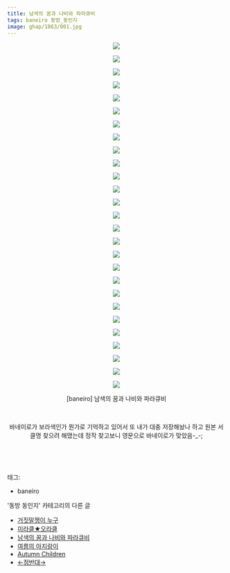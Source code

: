```yaml
---
title: 남색의 꿈과 나비와 파라큐비
tags: baneiro 동방_동인지
image: ghap/1863/001.jpg
---
```

<div class="article">
<p style="text-align: center; clear: none; float: none;"><img src="{{ site.nasurl }}/ghap/1863/001.jpg"/></p>
<p style="text-align: center; clear: none; float: none;"><img src="{{ site.nasurl }}/ghap/1863/002.jpg"/></p>
<p style="text-align: center; clear: none; float: none;"><img src="{{ site.nasurl }}/ghap/1863/003.jpg"/></p>
<p style="text-align: center; clear: none; float: none;"><img src="{{ site.nasurl }}/ghap/1863/004.jpg"/></p>
<p style="text-align: center; clear: none; float: none;"><img src="{{ site.nasurl }}/ghap/1863/005.jpg"/></p>
<p style="text-align: center; clear: none; float: none;"><img src="{{ site.nasurl }}/ghap/1863/006.jpg"/></p>
<p style="text-align: center; clear: none; float: none;"><img src="{{ site.nasurl }}/ghap/1863/007.jpg"/></p>
<p style="text-align: center; clear: none; float: none;"><img src="{{ site.nasurl }}/ghap/1863/008.jpg"/></p>
<p style="text-align: center; clear: none; float: none;"><img src="{{ site.nasurl }}/ghap/1863/009.jpg"/></p>
<p style="text-align: center; clear: none; float: none;"><img src="{{ site.nasurl }}/ghap/1863/010.jpg"/></p>
<p style="text-align: center; clear: none; float: none;"><img src="{{ site.nasurl }}/ghap/1863/011.jpg"/></p>
<p style="text-align: center; clear: none; float: none;"><img src="{{ site.nasurl }}/ghap/1863/012.jpg"/></p>
<p style="text-align: center; clear: none; float: none;"><img src="{{ site.nasurl }}/ghap/1863/013.jpg"/></p>
<p style="text-align: center; clear: none; float: none;"><img src="{{ site.nasurl }}/ghap/1863/014.jpg"/></p>
<p style="text-align: center; clear: none; float: none;"><img src="{{ site.nasurl }}/ghap/1863/015.jpg"/></p>
<p style="text-align: center; clear: none; float: none;"><img src="{{ site.nasurl }}/ghap/1863/016.jpg"/></p>
<p style="text-align: center; clear: none; float: none;"><img src="{{ site.nasurl }}/ghap/1863/017.jpg"/></p>
<p style="text-align: center; clear: none; float: none;"><img src="{{ site.nasurl }}/ghap/1863/018.jpg"/></p>
<p style="text-align: center; clear: none; float: none;"><img src="{{ site.nasurl }}/ghap/1863/019.jpg"/></p>
<p style="text-align: center; clear: none; float: none;"><img src="{{ site.nasurl }}/ghap/1863/020.jpg"/></p>
<p style="text-align: center; clear: none; float: none;"><img src="{{ site.nasurl }}/ghap/1863/021.jpg"/></p>
<p style="text-align: center; clear: none; float: none;"><img src="{{ site.nasurl }}/ghap/1863/022.jpg"/></p>
<p style="text-align: center; clear: none; float: none;"><img src="{{ site.nasurl }}/ghap/1863/023.jpg"/></p>
<p style="text-align: center; clear: none; float: none;"><img src="{{ site.nasurl }}/ghap/1863/024.jpg"/></p>
<p style="text-align: center; clear: none; float: none;"><img src="{{ site.nasurl }}/ghap/1863/025.jpg"/></p>
<p style="text-align: center; clear: none; float: none;"><img src="{{ site.nasurl }}/ghap/1863/026.jpg"/></p>
<p style="text-align: center; clear: none; float: none;"><img src="{{ site.nasurl }}/ghap/1863/027.jpg"/></p>
<p style="text-align: center; clear: none; float: none;">[baneiro] 남색의 꿈과 나비와 파라큐비</p>
<p style="text-align: center; clear: none; float: none;"><br/></p>
<p style="text-align: center; clear: none; float: none;">바네이로가 보라색인가 뭔가로 기억하고 있어서 또 내가 대충 저장해놨나 하고 원본 서클명 찾으려 해맸는데 정작 찾고보니 영문으로 바네이로가 맞았음-_-;</p>
<p style="text-align: center; clear: none; float: none;"><br/></p>
<p><br/></p>
</div><div class="tagTrail">
<p>태그: </p>
<ul>
<li>baneiro</li>
</ul>
</div><div class="another">
<p>'동방 동인지' 카테고리의 다른 글</p>
<ul>
<li><a href="/2016-08-27-ghap_1865">거짓말쟁이 누구</a></li>
<li><a href="/2016-08-27-ghap_1864">미라클★오라클</a></li>
<li><a href="/2016-08-27-ghap_1863">남색의 꿈과 나비와 파라큐비</a></li>
<li><a href="/2016-08-27-ghap_1858">여름의 아지랑이</a></li>
<li><a href="/2016-08-27-ghap_1857">Autumn Children</a></li>
<li><a href="/2016-08-26-ghap_1856">←정반대→</a></li>
</ul>
</div><div class="cb_module cb_fluid">
<div class="cb_wrt cb_profile">
</div><!-- commentList close -->
</div>